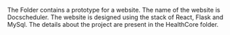 The Folder contains a prototype for a website.
The name of the website is Docscheduler.
The website is designed using the stack of React, Flask and MySql.
The details about the project are present in the HealthCore folder. 
